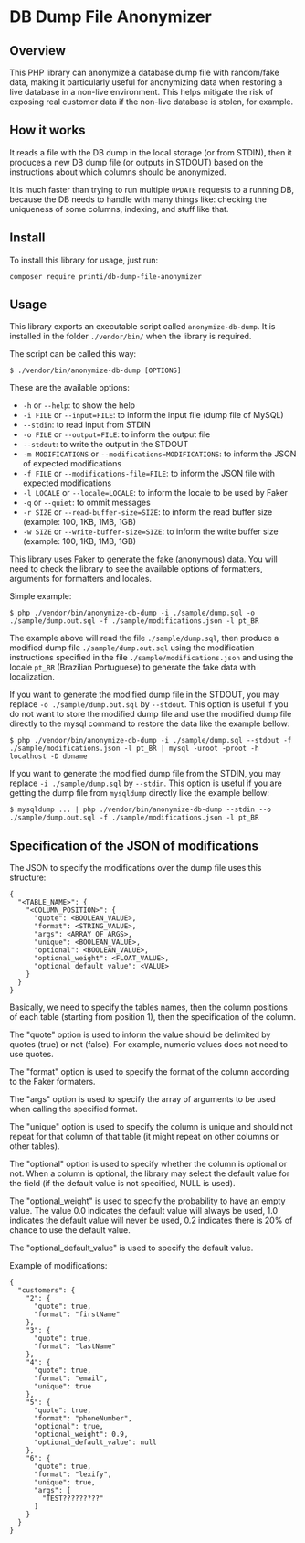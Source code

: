 # DB Dump File Anonymizer

## Overview

This PHP library can anonymize a database dump file with random/fake data, making it particularly useful for anonymizing data when restoring a live database in a non-live environment. This helps mitigate the risk of exposing real customer data if the non-live database is stolen, for example.

## How it works

It reads a file with the DB dump in the local storage (or from STDIN), then it produces a new DB dump file (or outputs in STDOUT) based on the instructions about which columns should be anonymized.

It is much faster than trying to run multiple `UPDATE` requests to a running DB, because the DB needs to handle with many things like: checking the uniqueness of some columns, indexing, and stuff like that.

## Install

To install this library for usage, just run:

```
composer require printi/db-dump-file-anonymizer
```

## Usage

This library exports an executable script called `anonymize-db-dump`. It is installed in the folder `./vendor/bin/` when the library is required.

The script can be called this way:

```
$ ./vendor/bin/anonymize-db-dump [OPTIONS]
```

These are the available options:

 * `-h` or `--help`: to show the help
 * `-i FILE` or `--input=FILE`: to inform the input file (dump file of MySQL)
 * `--stdin`: to read input from STDIN
 * `-o FILE` or `--output=FILE`: to inform the output file
 * `--stdout`: to write the output in the STDOUT
 * `-m MODIFICATIONS` or `--modifications=MODIFICATIONS`: to inform the JSON of expected modifications
 * `-f FILE` or `--modifications-file=FILE`: to inform the JSON file with expected modifications
 * `-l LOCALE` or `--locale=LOCALE`: to inform the locale to be used by Faker
 * `-q` or `--quiet`: to ommit messages
 * `-r SIZE` or `--read-buffer-size=SIZE`: to inform the read buffer size (example: 100, 1KB, 1MB, 1GB)
 * `-w SIZE` or `--write-buffer-size=SIZE`: to inform the write buffer size (example: 100, 1KB, 1MB, 1GB)

This library uses [Faker](https://fakerphp.github.io/) to generate the fake (anonymous) data. You will need to check the library to see the available options of formatters, arguments for formatters and locales.

Simple example:

```
$ php ./vendor/bin/anonymize-db-dump -i ./sample/dump.sql -o ./sample/dump.out.sql -f ./sample/modifications.json -l pt_BR
```

The example above will read the file `./sample/dump.sql`, then produce a modified dump file `./sample/dump.out.sql` using the modification instructions specified in the file `./sample/modifications.json` and using the locale `pt_BR` (Brazilian Portuguese) to generate the fake data with localization.

If you want to generate the modified dump file in the STDOUT, you may replace `-o ./sample/dump.out.sql` by `--stdout`. This option is useful if you do not want to store the modified dump file and use the modified dump file directly to the mysql command to restore the data like the example bellow:

```
$ php ./vendor/bin/anonymize-db-dump -i ./sample/dump.sql --stdout -f ./sample/modifications.json -l pt_BR | mysql -uroot -proot -h localhost -D dbname
```

If you want to generate the modified dump file from the STDIN, you may replace `-i ./sample/dump.sql` by `--stdin`. This option is useful if you are getting the dump file from `mysqldump` directly like the example bellow:

```
$ mysqldump ... | php ./vendor/bin/anonymize-db-dump --stdin --o ./sample/dump.out.sql -f ./sample/modifications.json -l pt_BR
```

## Specification of the JSON of modifications

The JSON to specify the modifications over the dump file uses this structure:

```
{
  "<TABLE_NAME>": {
    "<COLUMN_POSITION>": {
      "quote": <BOOLEAN_VALUE>,
      "format": <STRING_VALUE>,
      "args": <ARRAY_OF_ARGS>,
      "unique": <BOOLEAN_VALUE>,
      "optional": <BOOLEAN_VALUE>,
      "optional_weight": <FLOAT_VALUE>,
      "optional_default_value": <VALUE>
    }
  }
}
```

Basically, we need to specify the tables names, then the column positions of each table (starting from position 1), then the specification of the column.

The "quote" option is used to inform the value should be delimited by quotes (true) or not (false). For example, numeric values does not need to use quotes.

The "format" option is used to specify the format of the column according to the Faker formaters.

The "args" option is used to specify the array of arguments to be used when calling the specified format.

The "unique" option is used to specify the column is unique and should not repeat for that column of that table (it might repeat on other columns or other tables).

The "optional" option is used to specify whether the column is optional or not. When a column is optional, the library may select the default value for the field (if the default value is not specified, NULL is used).

The "optional_weight" is used to specify the probability to have an empty value. The value 0.0 indicates the default value will always be used, 1.0 indicates the default value will never be used, 0.2 indicates there is 20% of chance to use the default value.

The "optional_default_value" is used to specify the default value.

Example of modifications:
```
{
  "customers": {
    "2": {
      "quote": true,
      "format": "firstName"
    },
    "3": {
      "quote": true,
      "format": "lastName"
    },
    "4": {
      "quote": true,
      "format": "email",
      "unique": true
    },
    "5": {
      "quote": true,
      "format": "phoneNumber",
      "optional": true,
      "optional_weight": 0.9,
      "optional_default_value": null
    },
    "6": {
      "quote": true,
      "format": "lexify",
      "unique": true,
      "args": [
        "TEST?????????"
      ]
    }
  }
}
```
